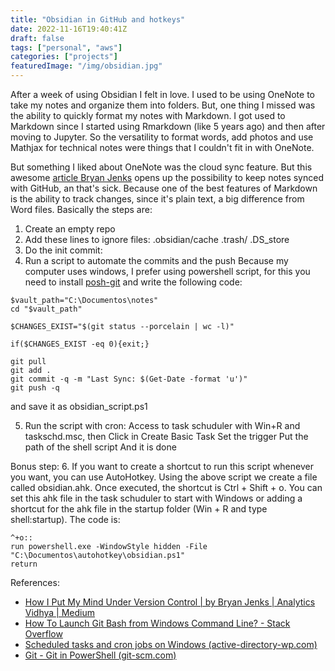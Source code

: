 ```yaml
---
title: "Obsidian in GitHub and hotkeys"
date: 2022-11-16T19:40:41Z
draft: false
tags: ["personal", "aws"]
categories: ["projects"]
featuredImage: "/img/obsidian.jpg"
---
```


After a week of using Obsidian I felt in love.
I used to be using OneNote to take my notes and organize them into folders.
But, one thing I missed was the ability to quickly format my notes with Markdown.
I got used to Markdown since I started using Rmarkdown (like 5 years ago) and then after moving to Jupyter.
So the versatility to format words, add photos and use Mathjax for technical notes were things that I couldn't fit in with OneNote. 

But something I liked about OneNote was the cloud sync feature.
But this awesome [article Bryan Jenks](https://medium.com/analytics-vidhya/how-i-put-my-mind-under-version-control-24caea37b8a5) opens up the possibility
to keep notes synced with GitHub, an that's sick. 
Because one of the best features of Markdown is the ability to track changes,
since it's plain text, a big difference from Word files. Basically the steps are:

1. Create an empty repo
2. Add these lines to ignore files:
	.obsidian/cache
	.trash/
	.DS_store
3. Do the init commit:
4. Run a script to automate the commits and the push
	Because my computer uses windows, I prefer using powershell script, for this you need to install [posh-git](https://git-scm.com/book/en/v2/Appendix-A%3A-Git-in-Other-Environments-Git-in-PowerShell) and write the following code:
	
```
$vault_path="C:\Documentos\notes"
cd "$vault_path"

$CHANGES_EXIST="$(git status --porcelain | wc -l)"

if($CHANGES_EXIST -eq 0){exit;}

git pull
git add .
git commit -q -m "Last Sync: $(Get-Date -format 'u')"
git push -q
``` 

and save it as obsidian_script.ps1
	
5. Run the script with cron:
	Access to task schuduler with Win+R and taskschd.msc, then
	Click in Create Basic Task
	Set the trigger
	Put the path of the shell script
	And it is done

Bonus step:
 6. If you want to create a shortcut to run this script whenever you want, you can use AutoHotkey. 
    Using the above script we create a file called obsidian.ahk. Once executed, the shortcut is Ctrl + Shift + o.
    You can set this ahk file in the task schuduler to start with Windows or adding a shortcut for the ahk file in the startup folder (Win + R and type shell:startup). The code is:

``` 
^+o::
run powershell.exe -WindowStyle hidden -File "C:\Documentos\autohotkey\obsidian.ps1"
return
```

References:

- [How I Put My Mind Under Version Control | by Bryan Jenks | Analytics Vidhya | Medium](https://medium.com/analytics-vidhya/how-i-put-my-mind-under-version-control-24caea37b8a5)
- [How To Launch Git Bash from Windows Command Line? - Stack Overflow](https://stackoverflow.com/questions/17302977/how-to-launch-git-bash-from-windows-command-line)
- [Scheduled tasks and cron jobs on Windows (active-directory-wp.com)](https://active-directory-wp.com/docs/Usage/How_to_add_a_cron_job_on_Windows/Scheduled_tasks_and_cron_jobs_on_Windows/index.html)
- [Git - Git in PowerShell (git-scm.com)](https://git-scm.com/book/en/v2/Appendix-A%3A-Git-in-Other-Environments-Git-in-PowerShell)